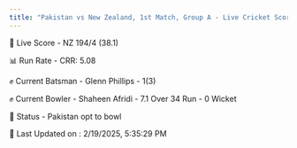 ```yaml
---
title: "Pakistan vs New Zealand, 1st Match, Group A - Live Cricket Score"
---
```


🔴 Live Score - NZ 194/4 (38.1)  

📊 Run Rate - CRR: 5.08  

✊ Current Batsman - Glenn Phillips - 1(3)  

✊ Current Bowler - Shaheen Afridi - 7.1 Over 34 Run - 0 Wicket  

📑 Status - Pakistan opt to bowl

📝 Last Updated on : 2/19/2025, 5:35:29 PM  

